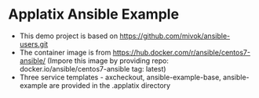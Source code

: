 # Applatix Ansible Example

* This demo project is based on https://github.com/mivok/ansible-users.git
* The container image is from https://hub.docker.com/r/ansible/centos7-ansible/ (Impore this image by providing repo: docker.io/ansible/centos7-ansible tag: latest)
* Three service templates - axcheckout, ansible-example-base, ansible-example are provided in the .applatix directory

